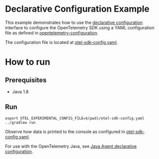 # Declarative Configuration Example

This example demonstrates how to use the [declarative configuration](https://opentelemetry.io/docs/specs/otel/configuration/#declarative-configuration) interface to configure the OpenTelemetry SDK using a YAML configuration file as defined in [opentelemetry-configuration](https://github.com/open-telemetry/opentelemetry-configuration).

The configuration file is located at [otel-sdk-config.yaml](./otel-sdk-config.yaml).

# How to run

## Prerequisites

* Java 1.8

## Run

```shell script
export OTEL_EXPERIMENTAL_CONFIG_FILE=$(pwd)/otel-sdk-config.yaml
../gradlew run
```

Observe how data is printed to the console as configured in [otel-sdk-config.yaml](./otel-sdk-config.yaml).

For use with the OpenTelemetry Java, see [Java Agent declarative configuration](../javaagent/README.md#declarative-configuration).
